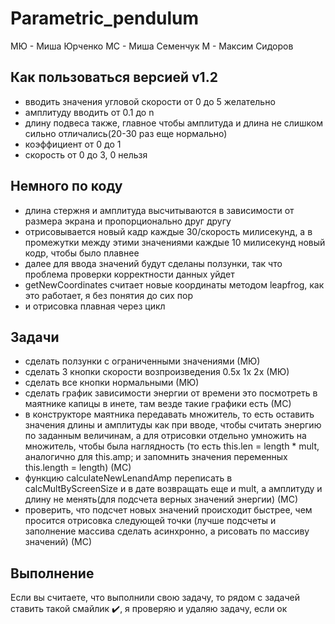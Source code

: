 # Parametric_pendulum
МЮ - Миша Юрченко
МС - Миша Семенчук
М - Максим Сидоров
## Как пользоваться версией v1.2
- вводить значения угловой скорости от 0 до 5 желательно
- амплитуду вводить от 0.1 до n
- длину подвеса также, главное чтобы амплитуда и длина не слишком сильно отличались(20-30 раз еще нормально)
- коэффициент от 0 до 1
- скорость от 0 до 3, 0 нельзя
## Немного по коду
- длина стержня и амплитуда высчитываются в зависимости от размера экрана и пропорционально друг другу
- отрисовывается новый кадр каждые 30/скорость милисекунд, а в промежутки между этими значениями каждые 10 милисекунд новый кодр, чтобы было плавнее
- далее для ввода значений будут сделаны ползунки, так что проблема проверки корректности данных уйдет
- getNewCoordinates считает новые координаты методом leapfrog, как это работает, я без понятия до сих пор
- и отрисовка плавная через цикл
## Задачи
- сделать ползунки с ограниченными значениями (МЮ)
- сделать 3 кнопки скорости возпроизведения 0.5х 1х 2х (МЮ)
- сделать все кнопки нормальными (МЮ)
- сделать график зависимости энергии от времени это посмотреть в маятнике капицы в инете, там везде такие графики есть (МС)
- в конструкторе маятника передавать множитель, то есть оставить значения длины и амплитуды как при вводе, чтобы считать энергию по заданным величинам, а для отрисовки отдельно умножить на множитель, чтобы была наглядность (то есть this.len = length * mult, аналогично для this.amp; и запомнить значения переменных this.length = length) (МС)
- функцию calculateNewLenandAmp переписать в  calcMultByScreenSize и в дате возвращать еще и mult, а амплитуду и длину не менять(для подсчета верных значений энергии) (МС)
- проверить, что подсчет новых значений происходит быстрее, чем просится отрисовка следующей точки (лучше подсчеты и заполнение массива сделать асинхронно, а рисовать по массиву значений) (МС)
## Выполнение
Если вы считаете, что выполнили свою задачу, то рядом с задачей ставить такой смайлик :heavy_check_mark:, я проверяю и удаляю задачу, если ок
